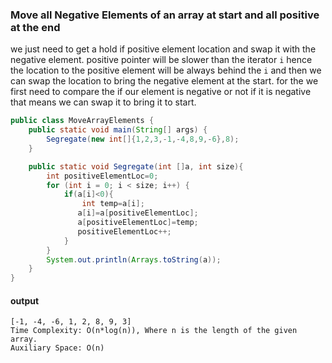 ### Move all Negative Elements of an array at start and all positive at the end
we just need to get a hold if positive element location
and swap it with the negative element. positive pointer will be slower
than the iterator `i` hence the location to the positive element will be 
always behind the `i` and then we can swap the location to bring the negative
element at the start. for the we first need to compare the if our element 
is negative or not if it is negative that means we can swap it to bring it to start.

```java
public class MoveArrayElements {
    public static void main(String[] args) {
        Segregate(new int[]{1,2,3,-1,-4,8,9,-6},8);
    }

    public static void Segregate(int []a, int size){
        int positiveElementLoc=0;
        for (int i = 0; i < size; i++) {
            if(a[i]<0){
                int temp=a[i];
               a[i]=a[positiveElementLoc];
               a[positiveElementLoc]=temp;
               positiveElementLoc++;
            }
        }
        System.out.println(Arrays.toString(a));
    }
}

```
#### output
```text
[-1, -4, -6, 1, 2, 8, 9, 3]
Time Complexity: O(n*log(n)), Where n is the length of the given array.
Auxiliary Space: O(n)
```

